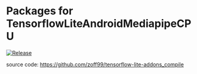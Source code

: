 # Packages for TensorflowLiteAndroidMediapipeCPU

[![Release](https://jitpack.io/v/zoff99/pkgs_TensorflowLiteAndroidMediapipeCPU.svg)](https://jitpack.io/#zoff99/pkgs_TensorflowLiteAndroidMediapipeCPU)

source code: https://github.com/zoff99/tensorflow-lite-addons_compile
